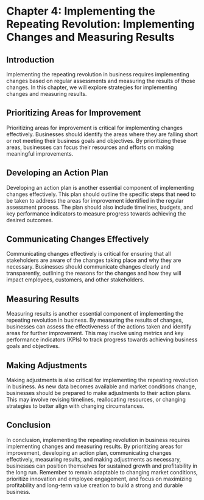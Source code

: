 Chapter 4: Implementing the Repeating Revolution: Implementing Changes and Measuring Results
============================================================================================

Introduction
------------

Implementing the repeating revolution in business requires implementing changes based on regular assessments and measuring the results of those changes. In this chapter, we will explore strategies for implementing changes and measuring results.

Prioritizing Areas for Improvement
----------------------------------

Prioritizing areas for improvement is critical for implementing changes effectively. Businesses should identify the areas where they are falling short or not meeting their business goals and objectives. By prioritizing these areas, businesses can focus their resources and efforts on making meaningful improvements.

Developing an Action Plan
-------------------------

Developing an action plan is another essential component of implementing changes effectively. This plan should outline the specific steps that need to be taken to address the areas for improvement identified in the regular assessment process. The plan should also include timelines, budgets, and key performance indicators to measure progress towards achieving the desired outcomes.

Communicating Changes Effectively
---------------------------------

Communicating changes effectively is critical for ensuring that all stakeholders are aware of the changes taking place and why they are necessary. Businesses should communicate changes clearly and transparently, outlining the reasons for the changes and how they will impact employees, customers, and other stakeholders.

Measuring Results
-----------------

Measuring results is another essential component of implementing the repeating revolution in business. By measuring the results of changes, businesses can assess the effectiveness of the actions taken and identify areas for further improvement. This may involve using metrics and key performance indicators (KPIs) to track progress towards achieving business goals and objectives.

Making Adjustments
------------------

Making adjustments is also critical for implementing the repeating revolution in business. As new data becomes available and market conditions change, businesses should be prepared to make adjustments to their action plans. This may involve revising timelines, reallocating resources, or changing strategies to better align with changing circumstances.

Conclusion
----------

In conclusion, implementing the repeating revolution in business requires implementing changes and measuring results. By prioritizing areas for improvement, developing an action plan, communicating changes effectively, measuring results, and making adjustments as necessary, businesses can position themselves for sustained growth and profitability in the long run. Remember to remain adaptable to changing market conditions, prioritize innovation and employee engagement, and focus on maximizing profitability and long-term value creation to build a strong and durable business.
